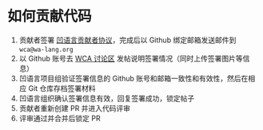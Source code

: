 # 如何贡献代码

1. 贡献者签署 [凹语言贡献者协议](https://wa-lang.org/guide/wca.html)，完成后以 Github 绑定邮箱发送邮件到 `wca@wa-lang.org`
2. 以 Github 账号去 [WCA 讨论区](https://github.com/orgs/wa-lang/discussions/categories/wca) 发帖说明签署情况（同时上传签署图片等信息）
3. 凹语言项目组验证签署信息的 Github 账号和邮箱一致性和有效性，然后在相应 Git 仓库存档签署材料
4. 凹语言组织确认签署信息有效，回复签署成功，锁定帖子
5. 贡献者重新创建 PR 并进入代码评审
6. 评审通过并合并后锁定 PR
